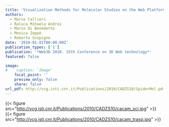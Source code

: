 ```yaml
---
title: 'Visualization Methods for Molecular Studies on the Web Platform'
authors:
  - Marco Callieri
  - Raluca Mihaela Andrei
  - Marco Di Benedetto
  - Monica Zoppè
  - Roberto Scopigno
date: '2010-01-01T00:00:00Z'
publication_types: ['1']
publication: '*Web3D 2010. 15th Conference on 3D Web technology*'
featured: false

image:
#    caption: 'Image'
    focal_point: ''
    preview_only: false
    share: false
url_pdf: http://vcg.isti.cnr.it/Publications/2010/CADZS10/SpiderMol.pdf
---
```

{{< figure src="http://vcg.isti.cnr.it/Publications/2010/CADZS10/cacam_sci.jpg" >}}
{{< figure src="http://vcg.isti.cnr.it/Publications/2010/CADZS10/cacam_trasp.jpg" >}}
